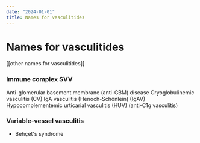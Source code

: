 ```yaml
---
date: "2024-01-01"
title: Names for vasculitides
---
```


# Names for vasculitides
[[other names for vasculitides]]


### Immune complex SVV
Anti-glomerular basement membrane (anti-GBM) disease
Cryoglobulinemic vasculitis (CV)
IgA vasculitis (Henoch-Schönlein) (IgAV)
Hypocomplementemic urticarial vasculitis (HUV) (anti-C1g vasculitis)

### Variable-vessel vasculitis
* Behçet's syndrome
 
